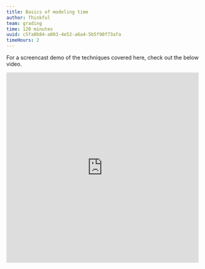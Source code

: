 ```yaml
---
title: Basics of modeling time
author: Thinkful
team: grading
time: 120 minutes
uuid: c5fa0b84-a003-4e52-a6a4-5b5f90f73afa
timeHours: 2
---
```


<jupyter notebook-name="6.1.1 Intro to Time" course-code="DSBC"></jupyter>

For a screencast demo of the techniques covered here, check out the below video.


<iframe id="kaltura_player_1604766433" src="https://cdnapisec.kaltura.com/p/2315191/sp/231519100/embedIframeJs/uiconf_id/45331192/partner_id/2315191?iframeembed=true&playerId=kaltura_player_1604766433&entry_id=1_ucu9hsj0" width="100%" height="500" allowfullscreen webkitallowfullscreen mozAllowFullScreen allow="autoplay *; fullscreen *; encrypted-media *" frameborder="0"></iframe>